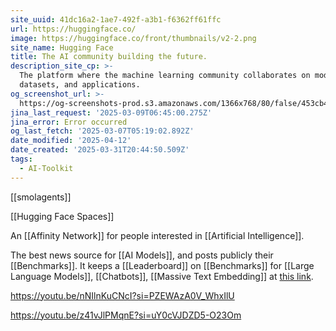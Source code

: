 ```yaml
---
site_uuid: 41dc16a2-1ae7-492f-a3b1-f6362ff61ffc
url: https://huggingface.co/
image: https://huggingface.co/front/thumbnails/v2-2.png
site_name: Hugging Face
title: The AI community building the future.
description_site_cp: >-
  The platform where the machine learning community collaborates on models,
  datasets, and applications.
og_screenshot_url: >-
  https://og-screenshots-prod.s3.amazonaws.com/1366x768/80/false/453cb49f45b2d3e3003607d9987cfb5ca578753f989a8319ebc27ad4ecfad156.jpeg
jina_last_request: '2025-03-09T06:45:00.275Z'
jina_error: Error occurred
og_last_fetch: '2025-03-07T05:19:02.892Z'
date_modified: '2025-04-12'
date_created: '2025-03-31T20:44:50.509Z'
tags:
  - AI-Toolkit
---
```




















[[smolagents]]

[[Hugging Face Spaces]]

An [[Affinity Network]] for people interested in [[Artificial Intelligence]].

The best news source for [[AI Models]], and posts publicly their [[Benchmarks]].  It keeps a [[Leaderboard]] on [[Benchmarks]] for [[Large Language Models]], [[Chatbots]], [[Massive Text Embedding]] at [this link](https://huggingface.co/collections/open-llm-leaderboard/the-big-benchmarks-collection-64faca6335a7fc7d4ffe974a).

https://youtu.be/nNIlnKuCNcI?si=PZEWAzA0V_WhxIlU


https://youtu.be/z41vJlPMqnE?si=uY0cVJDZD5-O23Om
